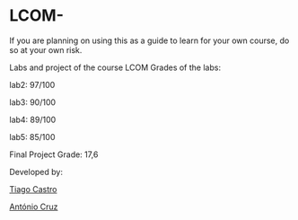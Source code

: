# LCOM-
If you are planning on using this as a guide to learn for your own course, do so at your own risk.

Labs and project of the course LCOM
Grades of the labs:

lab2: 97/100

lab3: 90/100

lab4: 89/100

lab5: 85/100


Final Project Grade: 17,6

Developed by:

[Tiago Castro](https://www.google.com)


[António Cruz](https://github.com/AntoniooCruz)

